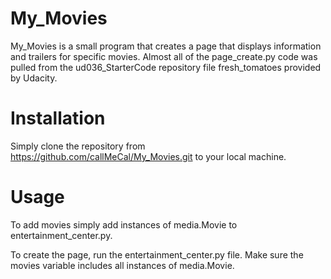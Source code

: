 # My_Movies
My_Movies is a small program that creates a page that displays
information and trailers for specific movies. Almost all of the page_create.py code was pulled from the ud036_StarterCode repository file fresh_tomatoes provided by Udacity.

# Installation
Simply clone the repository from https://github.com/callMeCal/My_Movies.git to your local machine.

# Usage
To add movies simply add instances of media.Movie to entertainment_center.py.

To create the page, run the entertainment_center.py file. Make sure the movies variable includes all instances of media.Movie.